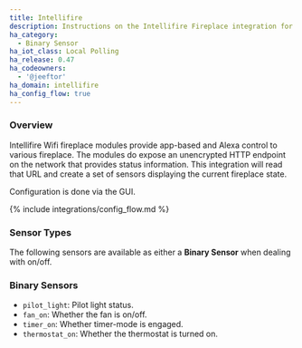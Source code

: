 ```yaml
---
title: Intellifire 
description: Instructions on the Intellifire Fireplace integration for Home Assistant.
ha_category:
  - Binary Sensor
ha_iot_class: Local Polling
ha_release: 0.47
ha_codeowners:
  - '@jeeftor'
ha_domain: intellifire
ha_config_flow: true
---
```



### Overview

Intellifire Wifi fireplace modules provide app-based and Alexa control to various fireplace. The modules do expose an unencrypted HTTP endpoint on the network that provides status information. This integration will read that URL and create a set of sensors displaying the current fireplace state.

Configuration is done via the GUI.

{% include integrations/config_flow.md %}


### Sensor Types


The following sensors are available as either a **Binary Sensor** when dealing with on/off.

### Binary Sensors

- `pilot_light`: Pilot light status.
- `fan_on`: Whether the fan is on/off.
- `timer_on`: Whether timer-mode is engaged.
- `thermostat_on`: Whether the thermostat is turned on.
